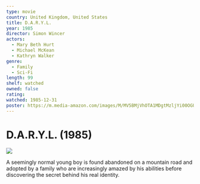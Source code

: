 ```yaml
---
type: movie
country: United Kingdom, United States
title: D.A.R.Y.L.
year: 1985
director: Simon Wincer
actors:
  - Mary Beth Hurt
  - Michael McKean
  - Kathryn Walker
genre:
  - Family
  - Sci-Fi
length: 99
shelf: watched
owned: false
rating:
watched: 1985-12-31
poster: https://m.media-amazon.com/images/M/MV5BMjVhOTA1MDgtMzljYi00OGU2LWEzODQtOWM2NjRjZTQyNjIyXkEyXkFqcGc@._V1_SX300.jpg
---
```


# D.A.R.Y.L. (1985)

![](https://m.media-amazon.com/images/M/MV5BMjVhOTA1MDgtMzljYi00OGU2LWEzODQtOWM2NjRjZTQyNjIyXkEyXkFqcGc@._V1_SX300.jpg)

A seemingly normal young boy is found abandoned on a mountain road and adopted by a family who are increasingly amazed by his abilities before discovering the secret behind his real identity.